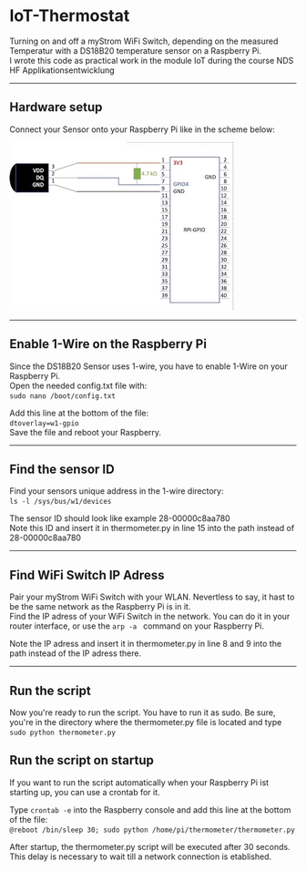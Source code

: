 # IoT-Thermostat
Turning on and off a myStrom WiFi Switch, depending on the measured Temperatur with a DS18B20 temperature sensor on a Raspberry Pi.  
I wrote this code as practical work in the module IoT during the course NDS HF Applikationsentwicklung

---

## Hardware setup

Connect your Sensor onto your Raspberry Pi like in the scheme below:

![how to connect sensor](/pic4readme/RPI-GPIO.jpg)

---

## Enable 1-Wire on the Raspberry Pi

Since the DS18B20 Sensor uses 1-wire, you have to enable 1-Wire on your Raspberry Pi.  
Open the needed config.txt file with:  
`sudo nano /boot/config.txt`  
  
Add this line at the bottom of the file:  
`dtoverlay=w1-gpio`  
Save the file and reboot your Raspberry.

---

## Find the sensor ID

Find your sensors unique address in the 1-wire directory:  
`ls -l /sys/bus/w1/devices` 

The sensor ID should look like example 28-00000c8aa780  
Note this ID and insert it in thermometer.py in line 15 into the path instead of 28-00000c8aa780  

---

## Find WiFi Switch IP Adress

Pair your myStrom WiFi Switch with your WLAN. Nevertless to say, it hast to be the same network as the Raspberry Pi is in it.  
Find the IP adress of your WiFi Switch in the network. You can do it in your router interface, or use the `arp -a ` command on your Raspberry Pi.  
  
Note the IP adress and insert it in thermometer.py in line 8 and 9 into the path instead of the IP adress there.  

---

## Run the script

Now you're ready to run the script. You have to run it as sudo. Be sure, you're in the directory where the thermometer.py file is located and type  
`sudo python thermometer.py` 

## Run the script on startup

If you want to run the script automatically when your Raspberry Pi ist starting up, you can use a crontab for it.  

Type `crontab -e` into the Raspberry console and add this line at the bottom of the file:  
`@reboot /bin/sleep 30; sudo python /home/pi/thermometer/thermometer.py`  

After startup, the thermometer.py script will be executed after 30 seconds. This delay is necessary to wait till a network connection is etablished.

